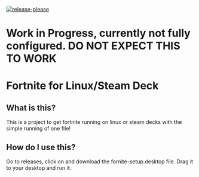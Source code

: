 [![release-please](https://github.com/SirStig/fortnite-deck/actions/workflows/release-please.yml/badge.svg)](https://github.com/SirStig/fortnite-deck/actions/workflows/release-please.yml)

# Work in Progress, currently not fully configured. DO NOT EXPECT THIS TO WORK

# Fortnite for Linux/Steam Deck

## What is this?

This is a project to get fortnite running on linux or steam decks with the simple running of one file!

## How do I use this?

Go to releases, click on and download the fornite-setup.desktop file. Drag it to your desktop and run it.


 
